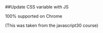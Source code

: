 ##Update CSS variable with JS

100% supported on Chrome

(This was taken from the javascript30 course)